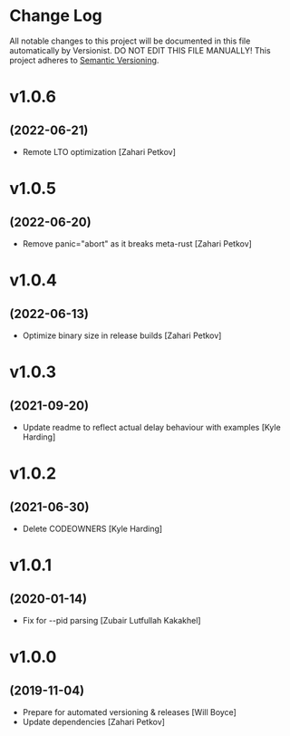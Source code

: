 # Change Log

All notable changes to this project will be documented in this file
automatically by Versionist. DO NOT EDIT THIS FILE MANUALLY!
This project adheres to [Semantic Versioning](http://semver.org/).

# v1.0.6
## (2022-06-21)

* Remote LTO optimization [Zahari Petkov]

# v1.0.5
## (2022-06-20)

* Remove panic="abort" as it breaks meta-rust [Zahari Petkov]

# v1.0.4
## (2022-06-13)

* Optimize binary size in release builds [Zahari Petkov]

# v1.0.3
## (2021-09-20)

* Update readme to reflect actual delay behaviour with examples [Kyle Harding]

# v1.0.2
## (2021-06-30)

* Delete CODEOWNERS [Kyle Harding]

# v1.0.1
## (2020-01-14)

* Fix for --pid parsing [Zubair Lutfullah Kakakhel]

# v1.0.0
## (2019-11-04)

* Prepare for automated versioning & releases [Will Boyce]
* Update dependencies [Zahari Petkov]
